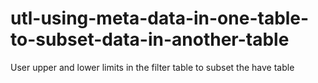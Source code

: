# utl-using-meta-data-in-one-table-to-subset-data-in-another-table
User upper and lower limits in the filter table to subset the have table 
